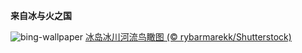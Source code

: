 
**来自冰与火之国**

![bing-wallpaper](https://www.bing.com/th?id=OHR.GlacialRivers_ZH-CN0260507556_1920x1080.jpg)
[冰岛冰川河流鸟瞰图 (© rybarmarekk/Shutterstock)](https://www.bing.com/search?q=%E5%86%B0%E5%B2%9B%E5%86%B0%E5%B7%9D%E6%B2%B3%E6%B5%81&amp;form=hpcapt&amp;mkt=zh-cn)
  